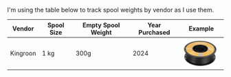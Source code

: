 I'm using the table below to track spool weights by vendor as I use them.

| Vendor | Spool Size | Empty Spool Weight | Year Purchased | Example |
|---|---|---|---|---|
| Kingroon | 1 kg | 300g | 2024 | ![kingroon-pla-1kg](/img/kingroon-pla-1kg.png) |